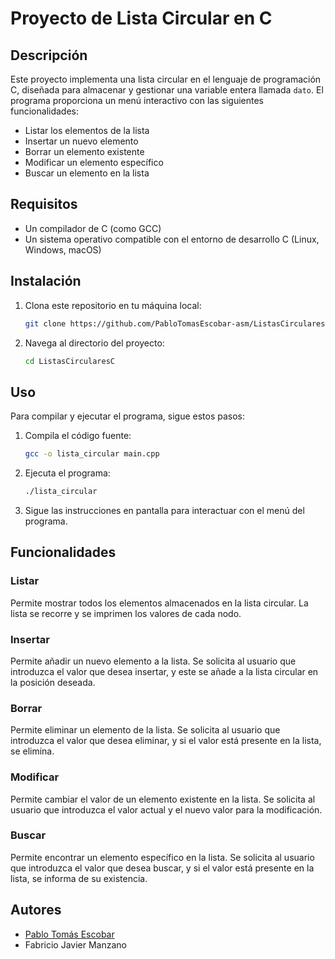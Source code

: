 # Proyecto de Lista Circular en C

## Descripción

Este proyecto implementa una lista circular en el lenguaje de programación C, diseñada para almacenar y gestionar una variable entera llamada `dato`. El programa proporciona un menú interactivo con las siguientes funcionalidades:
- Listar los elementos de la lista
- Insertar un nuevo elemento
- Borrar un elemento existente
- Modificar un elemento específico
- Buscar un elemento en la lista

## Requisitos

- Un compilador de C (como GCC)
- Un sistema operativo compatible con el entorno de desarrollo C (Linux, Windows, macOS)

## Instalación

1. Clona este repositorio en tu máquina local:
    ```bash
    git clone https://github.com/PabloTomasEscobar-asm/ListasCircularesC
    ```

2. Navega al directorio del proyecto:
    ```bash
    cd ListasCircularesC
    ```

## Uso

Para compilar y ejecutar el programa, sigue estos pasos:

1. Compila el código fuente:
    ```bash
    gcc -o lista_circular main.cpp
    ```

2. Ejecuta el programa:
    ```bash
    ./lista_circular
    ```

3. Sigue las instrucciones en pantalla para interactuar con el menú del programa.

## Funcionalidades

### Listar

Permite mostrar todos los elementos almacenados en la lista circular. La lista se recorre y se imprimen los valores de cada nodo.

### Insertar

Permite añadir un nuevo elemento a la lista. Se solicita al usuario que introduzca el valor que desea insertar, y este se añade a la lista circular en la posición deseada.

### Borrar

Permite eliminar un elemento de la lista. Se solicita al usuario que introduzca el valor que desea eliminar, y si el valor está presente en la lista, se elimina.

### Modificar

Permite cambiar el valor de un elemento existente en la lista. Se solicita al usuario que introduzca el valor actual y el nuevo valor para la modificación.

### Buscar

Permite encontrar un elemento específico en la lista. Se solicita al usuario que introduzca el valor que desea buscar, y si el valor está presente en la lista, se informa de su existencia.


## Autores

- [Pablo Tomás Escobar](https://github.com/PabloTomasEscobar-asm)
- Fabricio Javier Manzano


